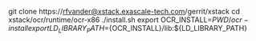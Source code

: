 git clone https://rfvander@xstack.exascale-tech.com/gerrit/xstack
cd xstack/ocr/runtime/ocr-x86
./install.sh
export OCR_INSTALL=${PWD}/ocr-install
export LD_LIBRARY_PATH=${OCR_INSTALL}/lib:${LD_LIBRARY_PATH}
